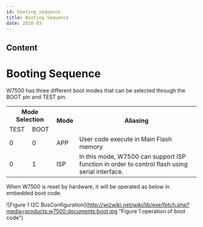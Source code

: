 ```yaml
---
id: booting_sequence
title: Booting Sequence
date: 2020-03-
---
```



## Content
 # Booting Sequence

W7500 has three different boot modes that can be selected through the
BOOT pin and TEST pin.


<table class="tg">

  <tr>
      <th class="tg-huh2" colspan="2">Mode Selection</th>
      <th class="tg-s6z2" rowspan="2">Mode</th>
      <th class="tg-huh2" rowspan="2">Aliasing</th>
    </tr>
    <tr>
      <td class="tg-s6z2">TEST</td>
      <td class="tg-s6z2">BOOT</td>
    </tr>
    <tr>
      <td class="tg-s6z2">0</td>
      <td class="tg-s6z2">0</td>
      <td class="tg-s6z2">APP</td>
      <td class="tg-031e">User code execute in Main Flash memory</td>
    </tr>
    <tr>
      <td class="tg-s6z2">0</td>
      <td class="tg-s6z2">1</td>
      <td class="tg-s6z2">ISP</td>
      <td class="tg-031e">In this mode, W7500 can support ISP function in order to control flash using serial interface.</td>
    </tr>

</table>

When W7500 is reset by hardware, it will be operated as below in
embedded boot code.

![Figure 1 I2C BusConfiguration\](<http://wizwiki.net/wiki/lib/exe/fetch.php?media=products:w7500:documents:boot.jpg> "Figure 1 operation of boot code")


